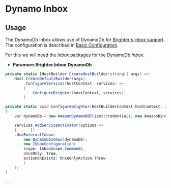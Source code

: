 # Dynamo Inbox

## Usage
The DynamoDb Inbox allows use of DynamoDb for [Brighter's inbox support](/contents/BrighterInboxSupport.md). The configuration is described in [Basic Configuration](/contents/BrighterBasicConfiguration.md#inbox).

For this we will need the *Inbox* packages for the DynamoDb *Inbox*.

* **Paramore.Brighter.Inbox.DynamoDb**

``` csharp
private static IHostBuilder CreateHostBuilder(string[] args) =>
    Host.CreateDefaultBuilder(args)
        .ConfigureServices(hostContext, services) =>
        {
            ConfigureBrighter(hostContext, services);
        }

private static void ConfigureBrighter(HostBuilderContext hostContext, IServiceCollection services)
{
	var dynamoDb = new AmazonDynamoDBClient(credentials, new AmazonDynamoDBConfig { ServiceURL = "http://dynamodb.us-east-1.amazonaws.com"; });

	services.AddServiceActivator(options =>
	{ ...  })
	.UseExternalInbox(
		new DynamoDbInbox(dynamoDb);
		new InboxConfiguration(
		scope: InboxScope.Commands,
		onceOnly: true,
		actionOnExists: OnceOnlyAction.Throw
		)
	);
}

...

```